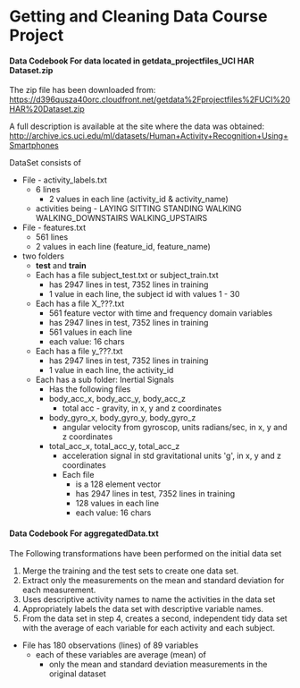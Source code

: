 # Getting and Cleaning Data Course Project
#### Data Codebook For data located in getdata_projectfiles_UCI HAR Dataset.zip

The zip file has been downloaded from: <https://d396qusza40orc.cloudfront.net/getdata%2Fprojectfiles%2FUCI%20HAR%20Dataset.zip>


A full description is available at the site where the data was obtained: <http://archive.ics.uci.edu/ml/datasets/Human+Activity+Recognition+Using+Smartphones>

DataSet consists of

* File - activity_labels.txt
    + 6 lines
		+ 2 values in each line (activity_id & activity_name)
    + activities being - LAYING SITTING STANDING WALKING WALKING_DOWNSTAIRS WALKING_UPSTAIRS
* File - features.txt
    + 561 lines
    + 2 values in each line (feature_id, feature_name)
* two folders
    + **test** and **train**
    + Each has a file subject_test.txt or subject_train.txt
        + has 2947 lines in test, 7352 lines in training
        + 1 value in each line, the subject id with values 1 - 30
    + Each has a file	X_???.txt
        + 561 feature vector with time and frequency domain variables
        + has 2947 lines in test, 7352 lines in training
        + 561 values in each line
        + each value: 16 chars
    + Each has a file y_???.txt
        + has 2947 lines in test, 7352 lines in training
        + 1 value in each line, the activity_id
    + Each has a sub folder: Inertial Signals
        + Has the following files
        + body_acc_x,  body_acc_y,  body_acc_z
            + total acc - gravity, in x, y and z coordinates
        + body_gyro_x, body_gyro_y, body_gyro_z
            + angular velocity from gyroscop, units radians/sec, in x, y and z coordinates
        + total_acc_x, total_acc_y, total_acc_z
            + acceleration signal in std gravitational units 'g', in x, y and z coordinates
	      + Each file
            + is a 128 element vector
            + has 2947 lines in test, 7352 lines in training
            + 128 values in each line
            + each value: 16 chars

#### Data Codebook For aggregatedData.txt
The Following transformations have been performed on the initial data set

1. Merge the training and the test sets to create one data set.
2. Extract only the measurements on the mean and standard deviation for each measurement. 
3. Uses descriptive activity names to name the activities in the data set
4. Appropriately labels the data set with descriptive variable names. 
5. From the data set in step 4, creates a second, independent tidy data set with the average
of each variable for each activity and each subject.

* File has 180 observations (lines) of 89 variables
    + each of these variables are average (mean) of
        + only the mean and standard deviation measurements in the original dataset
